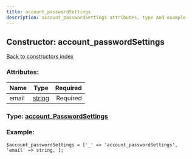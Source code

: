 ```yaml
---
title: account_passwordSettings
description: account_passwordSettings attributes, type and example
---
```

## Constructor: account\_passwordSettings  
[Back to constructors index](index.md)



### Attributes:

| Name     |    Type       | Required |
|----------|:-------------:|---------:|
|email|[string](../types/string.md) | Required|



### Type: [account\_PasswordSettings](../types/account_PasswordSettings.md)


### Example:

```
$account_passwordSettings = ['_' => 'account_passwordSettings', 'email' => string, ];
```